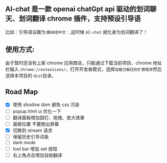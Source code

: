 ## AI-chat 是一款 openai chatGpt api 驱动的划词聊天、划词翻译 chrome 插件，支持预设引导语  

比如：引导语设置为:`翻译成中文：`,这时候 `AI-chat` 就化身为划词翻译了！

## 使用方式:

由于暂时还没有上架 chrome 应用商店，只能通过下载当前项目，chrome 地址栏输入 `chrome://extensions/`，打开开发者模式，选择`加载已解压的扩展程序`然后选择本项目的 `dist`目录。

## Road Map  

- [x] 使用 shodow dom 避免 css 污染
- [ ] popup.html ui 优化一下  
- [ ] 翻译面板增加固钉、拖拽、放大效果  
- [ ] 面板位置 不要跑出屏幕  
- [x] 切换到 stream 请求  
- [ ] 保留历史引导词条    
- [ ] dark mode
- [ ] tool bar 增加 set 按钮 
- [ ] 右上角点击增加自助翻译  